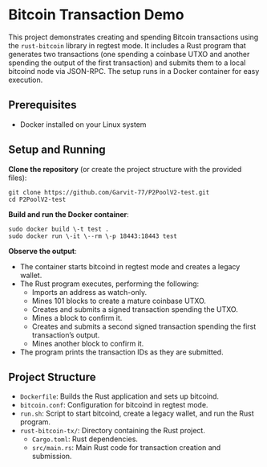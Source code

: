 
# **Bitcoin Transaction Demo**

This project demonstrates creating and spending Bitcoin transactions using the `rust-bitcoin` library in regtest mode. It includes a Rust program that generates two transactions (one spending a coinbase UTXO and another spending the output of the first transaction) and submits them to a local bitcoind node via JSON-RPC. The setup runs in a Docker container for easy execution.

## **Prerequisites**

* Docker installed on your Linux system

## **Setup and Running**

**Clone the repository** (or create the project structure with the provided files):
  
	git clone https://github.com/Garvit-77/P2PoolV2-test.git  
	cd P2PoolV2-test

**Build and run the Docker container**:

	sudo docker build \-t test .  
	sudo docker run \-it \--rm \-p 18443:18443 test

**Observe the output**:

   * The container starts bitcoind in regtest mode and creates a legacy wallet.  
   * The Rust program executes, performing the following:  
     * Imports an address as watch-only.  
     * Mines 101 blocks to create a mature coinbase UTXO.  
     * Creates and submits a signed transaction spending the UTXO.  
     * Mines a block to confirm it.  
     * Creates and submits a second signed transaction spending the first transaction’s output.  
     * Mines another block to confirm it.  
   * The program prints the transaction IDs as they are submitted.

## **Project Structure**

* `Dockerfile`: Builds the Rust application and sets up bitcoind.  
* `bitcoin.conf`: Configuration for bitcoind in regtest mode.  
* `run.sh`: Script to start bitcoind, create a legacy wallet, and run the Rust program.  
* `rust-bitcoin-tx/`: Directory containing the Rust project.  
  * `Cargo.toml`: Rust dependencies.  
  * `src/main.rs`: Main Rust code for transaction creation and submission.

